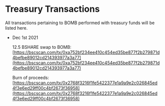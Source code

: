 # Treasury Transactions

All transactions pertaining to BOMB performed with treasury funds will be listed here.

*   Dec 1st 2021

    12.5 BSHARE swap to BOMB: [https://bscscan.com/tx/0xa752bf234ee410c454ed35be877f2b279871d4befbe89012cd214393977a3a77](https://bscscan.com/tx/0xa752bf234ee410c454ed35be877f2b279871d4befbe89012cd214393977a3a77)

    Burn of proceeds: [https://bscscan.com/tx/0x2768f3216f1fe5422377e1a9a9e2c026845ed4f3e6ed29ff00c4bf2673f36958](https://bscscan.com/tx/0x2768f3216f1fe5422377e1a9a9e2c026845ed4f3e6ed29ff00c4bf2673f36958)
